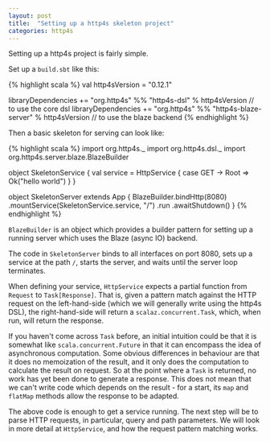 ```yaml
---
layout: post
title:  "Setting up a http4s skeleton project"
categories: http4s
---
```

Setting up a http4s project is fairly simple.

Set up a `build.sbt` like this:

{% highlight scala %}
val http4sVersion = "0.12.1"

libraryDependencies += "org.http4s" %% "http4s-dsl"          % http4sVersion  // to use the core dsl
libraryDependencies += "org.http4s" %% "http4s-blaze-server" % http4sVersion  // to use the blaze backend
{% endhighlight %}

Then a basic skeleton for serving can look like:

{% highlight scala %}
import org.http4s._
import org.http4s.dsl._
import org.http4s.server.blaze.BlazeBuilder

object SkeletonService {
  val service = HttpService {
    case GET -> Root =>
      Ok("hello world")
  }
}

object SkeletonServer extends App {
  BlazeBuilder.bindHttp(8080)
    .mountService(SkeletonService.service, "/")
    .run
    .awaitShutdown()
}
{% endhighlight %}

`BlazeBuilder` is an object which provides a builder pattern for setting up a running
server which uses the Blaze (async IO) backend.

The code in `SkeletonServer` binds to all interfaces on port 8080, sets up a service at the
path `/`, starts the server, and waits until the server loop terminates.

When defining your service, `HttpService` expects a partial function from `Request` to
`Task[Response]`. That is, given a pattern match against the HTTP request on
the left-hand-side (which we will generally write using the http4s DSL), the
right-hand-side will return a `scalaz.concurrent.Task`, which, when run, will
return the response.

If you haven't come across `Task` before, an initial intuition could be that it is
somewhat like `scala.concurrent.Future` in that it can encompass the idea of
asynchronous computation. Some obvious differences in behaviour are that it does
no memoization of the result, and it only does the computation to calculate the
result on request. So at the point where a `Task` is returned, no work has yet
been done to generate a response. This does not mean that we can't write code which
depends on the result - for a start, its `map` and `flatMap` methods allow the
response to be adapted.

The above code is enough to get a service running. The next step will be to
parse HTTP requests, in particular, query and path parameters. We will look in
more detail at `HttpService`, and how the request pattern matching works.
